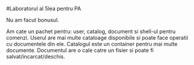 #Laboratorul al 5lea pentru PA

Nu am facut bonusul.

Am cate un pachet pentru: user, catalog, document si shell-ul pentru comenzi. Userul are mai multe cataloage disponibile si poate face operatii cu documentele din ele. Catalogul este un container pentru mai multe documente. Documentul are o cale catre un fisier si poate fi salvat/incarcat/deschis.
